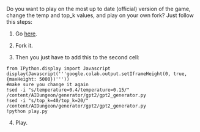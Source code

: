 Do you want to play on the most up to date (official) version of the game, change the temp and top_k values, and play on your own fork?
Just follow this steps:

1) Go [here](https://github.com/AIDungeon/AIDungeon/blob/master/AIDungeon_2.ipynb).

2) Fork it.

3) Then you just have to add this to the second cell:
>
    from IPython.display import Javascript
    display(Javascript('''google.colab.output.setIframeHeight(0, true, {maxHeight: 5000})'''))
    #make sure you change it again
    !sed -i "s/temperature=0.4/temperature=0.15/" /content/AIDungeon/generator/gpt2/gpt2_generator.py
    !sed -i "s/top_k=40/top_k=20/" /content/AIDungeon/generator/gpt2/gpt2_generator.py
    !python play.py

4) Play.